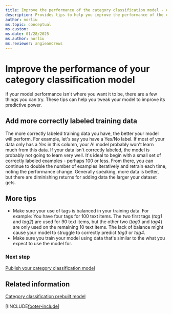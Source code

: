 ```yaml
---
title: Improve the performance of the category classification model - AI Builder | Microsoft Docs
description: Provides tips to help you improve the performance of the category classification model in AI Builder.
author: norliu
ms.topic: conceptual
ms.custom: 
ms.date: 01/28/2025
ms.author: norliu
ms.reviewer: angieandrews
---
```


# Improve the performance of your category classification model

If your model performance isn't where you want it to be, there are a few things you can try. These tips can help you tweak your model to improve its predictive power.

## Add more correctly labeled training data

The more correctly labeled training data you have, the better your model will perform. For example, let's say you have a Yes/No label. If most of your data only has a *Yes* in this column, your AI model probably won't learn much from this data. If your data isn't correctly labeled, the model is probably not going to learn very well. It's ideal to begin with a small set of correctly labeled examples - perhaps 100 or less. From there, you can continue to double the number of examples iteratively and retrain each time, noting the performance change. Generally speaking, more data is better, but there are diminishing returns for adding data the larger your dataset gets.

## More tips

- Make sure your use of tags is balanced in your training data. For example: You have four tags for 100 text items. The two first tags (*tag1* and *tag2*) are used for 90 text items, but the other two (*tag3* and *tag4*) are only used on the remaining 10 text items. The lack of balance might cause your model to struggle to correctly predict *tag3* or *tag4*.
- Make sure you train your model using data that's similar to the what you expect to use the model for.  

### Next step

[Publish your category classification model](publish-text-classification-model.md) 

## Related information

[Category classification prebuilt model](prebuilt-category-classification.md)

[!INCLUDE[footer-include](includes/footer-banner.md)]